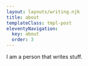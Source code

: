 ```yaml
---
layout: layouts/writing.njk
title: about
templateClass: tmpl-post
eleventyNavigation:
  key: about
  order: 3
---
```


I am a person that writes stuff.
